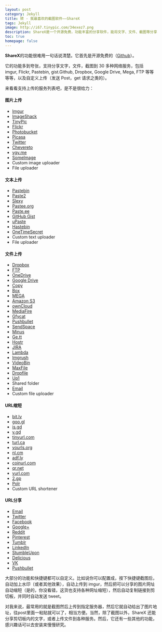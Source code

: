 ```yaml
---
layout: post
category: Jekyll
title: 转 - 我最喜欢的截图软件——ShareX
tags: Jekyll
image: http://i67.tinypic.com/34exez7.png
description: ShareX是一个开源免费，功能丰富的分享软件，能将文字、文件、截图等分享到各种网络服务中。它的功能多到夸张，支持分享文字，文件，截图到 30 多种网络服务，包括 imgur, Flickr, Pastebin, gist.Github, Dropbox, Google Drive, Mega, FTP 等等等等，以及自定义上传（发送 Post，get 请求之类的）。
toc: true
homepage: false
---
```


**ShareX**的功能很难用一句话说清楚。它首先是开源免费的（[Github](https://github.com/ShareX/ShareX)）。

它的功能多到夸张，支持分享文字，文件，截图到 30 多种网络服务，包括 imgur, Flickr, Pastebin, gist.Github, Dropbox, Google Drive, Mega, FTP 等等等等，以及自定义上传（发送 Post，get 请求之类的）。

来看看支持上传的服务列表吧，是不是很给力：

#### 图片上传

* [Imgur](http://imgur.com)
* [ImageShack](https://imageshack.us)
* [TinyPic](http://tinypic.com)
* [Flickr](https://www.flickr.com)
* [Photobucket](http://photobucket.com)
* [Picasa](https://picasaweb.google.com)
* [Twitter](https://twitter.com)
* [Chevereto](https://chevereto.com)
* [vgy.me](http://vgy.me)
* [SomeImage](https://someimage.com)
* Custom image uploader
* File uploader

#### 文本上传

* [Pastebin](http://pastebin.com)
* [Paste2](http://paste2.org)
* [Slexy](http://slexy.org)
* [Pastee.org](https://pastee.org)
* [Paste.ee](https://paste.ee)
* [GitHub Gist](https://gist.github.com)
* [uPaste](http://upaste.me)
* [Hastebin](http://hastebin.com)
* [OneTimeSecret](https://onetimesecret.com)
* Custom text uploader
* File uploader

#### 文件上传

* [Dropbox](https://www.dropbox.com)
* [FTP](https://en.wikipedia.org/wiki/File_Transfer_Protocol)
* [OneDrive](https://onedrive.live.com)
* [Google Drive](https://drive.google.com)
* [Copy](https://www.copy.com)
* [Box](https://www.box.com)
* [MEGA](https://mega.co.nz)
* [Amazon S3](http://aws.amazon.com/s3/)
* [ownCloud](https://owncloud.org)
* [MediaFire](https://www.mediafire.com)
* [Gfycat](http://gfycat.com)
* [Pushbullet](https://www.pushbullet.com)
* [SendSpace](https://www.sendspace.com)
* [Minus](http://minus.com)
* [Ge.tt](http://ge.tt)
* [Hostr](https://hostr.co)
* [JIRA](https://www.atlassian.com/software/jira)
* [Lambda](http://lambda.sx)
* [Imgrush](https://imgrush.com)
* [VideoBin](http://videobin.org)
* [MaxFile](https://maxfile.ro)
* [Dropfile](https://dropfile.to)
* [Up1](https://up1.ca)
* Shared folder
* [Email](https://en.wikipedia.org/wiki/Email)
* Custom file uploader

#### URL缩短

* [bit.ly](https://bitly.com)
* [goo.gl](https://goo.gl)
* [is.gd](https://is.gd)
* [v.gd](https://v.gd)
* [tinyurl.com](http://tinyurl.com)
* [turl.ca](http://turl.ca)
* [yourls.org](http://yourls.org)
* [nl.cm](http://nl.cm)
* [adf.ly](https://adf.ly)
* [coinurl.com](https://coinurl.com)
* [qr.net](http://qr.net)
* [vurl.com](http://vurl.com)
* [2.gp](http://2.gp)
* [Polr](https://github.com/Cydrobolt/polr)
* Custom URL shortener

#### URL分享

* [Email](https://en.wikipedia.org/wiki/Email)
* [Twitter](https://twitter.com)
* [Facebook](https://www.facebook.com)
* [Google+](https://plus.google.com)
* [Reddit](http://www.reddit.com)
* [Pinterest](https://www.pinterest.com)
* [Tumblr](https://www.tumblr.com)
* [LinkedIn](https://www.linkedin.com)
* [StumbleUpon](https://www.stumbleupon.com)
* [Delicious](https://delicious.com)
* [VK](https://vk.com)
* [Pushbullet](https://www.pushbullet.com)

大部分的功能和快捷键都可以自定义。比如说你可以配置成，按下快捷键截图后，自动加上水印（或者其他效果），自动上传到 imgur，然后把可以分享的图片网址自动缩短（是的，你没看错，这货也支持各种网址缩短），然后自动复制链接到剪切板，并同时自动发送 tweet。

对我来说，最常用的就是截图然后上传到指定服务器，然后它就自动给出了图片地址，往post里面一粘贴就可以了，相当方便。当然，除了截图以外，ShareX 还能分享剪切板内的文字，或者上传文件到各种服务。然后，它还有一些其他的功能，感兴趣话可以去安装来慢慢研究。
